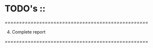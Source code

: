 # TODO's ::

*==================================================*

4. Complete report

*==================================================*
